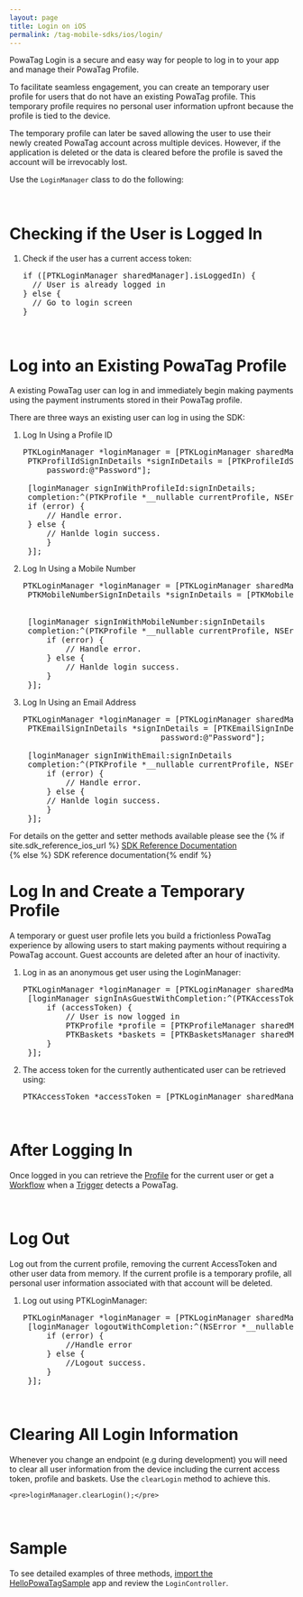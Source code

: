 ```yaml
---
layout: page
title: Login on iOS
permalink: /tag-mobile-sdks/ios/login/
---
```


PowaTag Login is a secure and easy way for people to log in to your app and manage their PowaTag Profile.

To facilitate seamless engagement, you can create an temporary user profile for users that do not have an existing PowaTag profile. This temporary profile requires no personal user information upfront because the profile is tied to the device. 

The temporary profile can later be saved allowing the user to use their newly created PowaTag account across multiple devices. However, if the application is deleted or the data is cleared before the profile is saved the account will be irrevocably lost.

Use the <code>LoginManager</code> class to do the following:

<br />

# Checking if the User is Logged In

1. Check if the user has a current access token:

    <pre>if ([PTKLoginManager sharedManager].isLoggedIn) {
     // User is already logged in
   } else {
     // Go to login screen
   }</pre>

<br />

# Log into an Existing PowaTag Profile

A existing PowaTag user can log in and immediately begin making payments using the payment instruments stored in their PowaTag profile.

There are three ways an existing user can log in using the SDK: 

1. Log In Using a Profile ID
	
	<pre>PTKLoginManager *loginManager = [PTKLoginManager sharedManager];
	PTKProfilIdSignInDetails *signInDetails = [PTKProfileIdSignInDetails profileIdSignInDetailsWithProfileId:@"profileId"
		password:@"Password"];

	[loginManager signInWithProfileId:signInDetails;
	completion:^(PTKProfile *__nullable currentProfile, NSError *__nullable error) {
	if (error) {
		// Handle error.
	} else {
		// Hanlde login success.
		}
	}];</pre>


2. Log In Using a Mobile Number

	<pre>PTKLoginManager *loginManager = [PTKLoginManager sharedManager];
	PTKMobileNumberSignInDetails *signInDetails = [PTKMobileNumberSignDetails mobileNumberSignInDetailsWithMobileNumber:@"71234567"
                                                                                                           password:@"Password"];
                                                                                                           
	[loginManager signInWithMobileNumber:signInDetails
    completion:^(PTKProfile *__nullable currentProfile, NSError *__nullable error) {
		if (error) {
			// Handle error.
		} else {
			// Hanlde login success.
		}
	}];</pre>

	
3. Log In Using an Email Address

	<pre>PTKLoginManager *loginManager = [PTKLoginManager sharedManager];
	PTKEmailSignInDetails *signInDetails = [PTKEmailSignInDetails emailSignInDetailsWithEmail:@"email@email.com"
								password:@"Password"];
                                                                                                           
	[loginManager signInWithEmail:signInDetails
	completion:^(PTKProfile *__nullable currentProfile, NSError *__nullable error) {
		if (error) {
			// Handle error.
		} else {
		// Hanlde login success.
		}
	}];</pre>

	
For details on the getter and setter methods available please see the {% if site.sdk_reference_ios_url  %} <a href="{{site.sdk_reference_ios_url}}" target="_blank">SDK Reference Documentation</a><br /> {% else %} SDK reference documentation{% endif %} 


# Log In and Create a Temporary Profile

A temporary or guest user profile lets you build a frictionless PowaTag experience by allowing users to start making payments without requiring a PowaTag account. Guest accounts are deleted after an hour of inactivity.

1. Log in as an anonymous get user using the LoginManager:

	<pre>PTKLoginManager *loginManager = [PTKLoginManager sharedManager];
	[loginManager signInAsGuestWithCompletion:^(PTKAccessToken *accessToken, NSError *error) {
		if (accessToken) {
			// User is now logged in
			PTKProfile *profile = [PTKProfileManager sharedManager].currentProfile;
			PTKBaskets *baskets = [PTKBasketsManager sharedManager].currentBaskets;
		}
	}];</pre>

   
2. The access token for the currently authenticated user can be retrieved using:

	<pre>PTKAccessToken *accessToken = [PTKLoginManager sharedManager].currentAccessToken;</pre>

<br/>

# After Logging In

Once logged in you can retrieve the [Profile]({{site.baseurl}}/tag-mobile-sdks/ios/profile/) for the current user or get a [Workflow]({{site.baseurl}}/tag-mobile-sdks/ios/workflows/) when a [Trigger]({{site.baseurl}}/tag-mobile-sdks/ios/triggers/) detects a PowaTag.

<br/>

# Log Out

Log out from the current profile, removing the current AccessToken and other user data from memory. If the current profile is a temporary profile, all personal user information associated with that account will be deleted.

1. Log out using PTKLoginManager:

    <pre>PTKLoginManager *loginManager = [PTKLoginManager sharedManager];
	[loginManager logoutWithCompletion:^(NSError *__nullable error) {
		if (error) {
			//Handle error
		} else {
			//Logout success.
		}
	}];</pre>
   
   <br/>
   
# Clearing All Login Information 
 
 Whenever you change an endpoint (e.g during development) you will need to clear all user information from the device including the current access token, profile and baskets. Use the <code>clearLogin</code> method to achieve this.
  
	<pre>loginManager.clearLogin();</pre>
<br/>	

# Sample

To see detailed examples of three methods, [import the HelloPowaTagSample]({{site.baseurl}}/tag-mobile-sdks/ios/start/#importing-the-sample-app) app and review the <code>LoginController</code>.
    
<br/>   
   
   
   
   
   
   
   
   
   
   
   
   
   
   